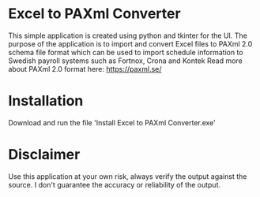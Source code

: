 # Excel to PAXml Converter 
This simple application is created using python and tkinter for the UI. The purpose of the application is to import and convert Excel files to PAXml 2.0 schema file format which can be used to import schedule information to Swedish payroll systems such as Fortnox, Crona and Kontek
Read more about PAXml 2.0 format here: https://paxml.se/

# Installation
Download and run the file 'Install Excel to PAXml Converter.exe'

# Disclaimer 
Use this application at your own risk, always verify the output against the source. I don't guarantee the accuracy or reliability of the output.
